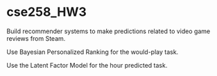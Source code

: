 # cse258_HW3
Build recommender systems to make predictions related to video game reviews from Steam.

Use Bayesian Personalized Ranking for the would-play task.

Use the Latent Factor Model for the hour predicted task.
